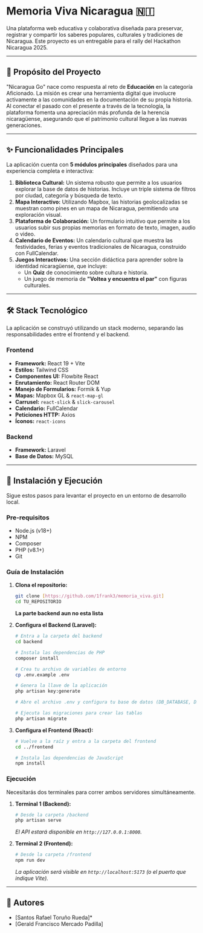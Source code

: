 # Memoria Viva Nicaragua 🇳🇮

Una plataforma web educativa y colaborativa diseñada para preservar, registrar y compartir los saberes populares, culturales y tradiciones de Nicaragua. Este proyecto es un entregable para el rally del Hackathon Nicaragua 2025.

---

## 🎯 Propósito del Proyecto

"Nicaragua Go" nace como respuesta al reto de **Educación** en la categoría Aficionado. La misión es crear una herramienta digital que involucre activamente a las comunidades en la documentación de su propia historia. Al conectar el pasado con el presente a través de la tecnología, la plataforma fomenta una apreciación más profunda de la herencia nicaragüense, asegurando que el patrimonio cultural llegue a las nuevas generaciones.

---

## ✨ Funcionalidades Principales

La aplicación cuenta con **5 módulos principales** diseñados para una experiencia completa e interactiva:

1.  **Biblioteca Cultural:** Un sistema robusto que permite a los usuarios explorar la base de datos de historias. Incluye un triple sistema de filtros por ciudad, categoría y búsqueda de texto.
2.  **Mapa Interactivo:** Utilizando Mapbox, las historias geolocalizadas se muestran como pines en un mapa de Nicaragua, permitiendo una exploración visual.
3.  **Plataforma de Colaboración:** Un formulario intuitivo que permite a los usuarios subir sus propias memorias en formato de texto, imagen, audio o video.
4.  **Calendario de Eventos:** Un calendario cultural que muestra las festividades, ferias y eventos tradicionales de Nicaragua, construido con FullCalendar.
5.  **Juegos Interactivos:** Una sección didáctica para aprender sobre la identidad nicaragüense, que incluye:
    * Un **Quiz** de conocimiento sobre cultura e historia.
    * Un juego de memoria de **"Voltea y encuentra el par"** con figuras culturales.

---

## 🛠️ Stack Tecnológico

La aplicación se construyó utilizando un stack moderno, separando las responsabilidades entre el frontend y el backend.

### **Frontend**
* **Framework:** React 19 + Vite
* **Estilos:** Tailwind CSS
* **Componentes UI:** Flowbite React
* **Enrutamiento:** React Router DOM
* **Manejo de Formularios:** Formik & Yup
* **Mapas:** Mapbox GL & `react-map-gl`
* **Carrusel:** `react-slick` & `slick-carousel`
* **Calendario:** FullCalendar
* **Peticiones HTTP:** Axios
* **Íconos:** `react-icons`

### **Backend**
* **Framework:** Laravel
* **Base de Datos:** MySQL

---

## 🚀 Instalación y Ejecución

Sigue estos pasos para levantar el proyecto en un entorno de desarrollo local.

### **Pre-requisitos**
* Node.js (v18+)
* NPM
* Composer
* PHP (v8.1+)
* Git

### **Guía de Instalación**

1.  **Clona el repositorio:**
    ```bash
    git clone [https://github.com/1frank3/memoria_viva.git]
    cd TU_REPOSITORIO
    ```
    **La parte backend aun no esta lista**
2.  **Configura el Backend (Laravel):**
    ```bash
    # Entra a la carpeta del backend
    cd backend

    # Instala las dependencias de PHP
    composer install

    # Crea tu archivo de variables de entorno
    cp .env.example .env

    # Genera la llave de la aplicación
    php artisan key:generate

    # Abre el archivo .env y configura tu base de datos (DB_DATABASE, DB_USERNAME, DB_PASSWORD)

    # Ejecuta las migraciones para crear las tablas
    php artisan migrate
    ```

3.  **Configura el Frontend (React):**
    ```bash
    # Vuelve a la raíz y entra a la carpeta del frontend
    cd ../frontend

    # Instala las dependencias de JavaScript
    npm install
    ```

### **Ejecución**

Necesitarás dos terminales para correr ambos servidores simultáneamente.

1.  **Terminal 1 (Backend):**
    ```bash
    # Desde la carpeta /backend
    php artisan serve
    ```
    *El API estará disponible en `http://127.0.0.1:8000`.*

2.  **Terminal 2 (Frontend):**
    ```bash
    # Desde la carpeta /frontend
    npm run dev
    ```
    *La aplicación será visible en `http://localhost:5173` (o el puerto que indique Vite).*

---

## 👥 Autores

* [Santos Rafael Toruño Rueda]*
* [Gerald Francisco Mercado Padilla]